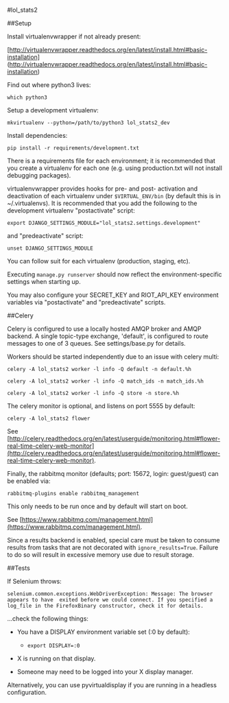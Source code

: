 #lol_stats2

##Setup

Install virtualenvwrapper if not already present:

[http://virtualenvwrapper.readthedocs.org/en/latest/install.html#basic-installation]
(http://virtualenvwrapper.readthedocs.org/en/latest/install.html#basic-installation)

Find out where python3 lives:

`which python3`

Setup a development virtualenv:

`mkvirtualenv --python=/path/to/python3 lol_stats2_dev`

Install dependencies:

`pip install -r requirements/development.txt`

There is a requirements file for each environment; it is recommended that you create a
virtualenv for each one (e.g. using production.txt will not install debugging packages).

virtualenvwrapper provides hooks for pre- and post- activation and deactivation of
each virtualenv under `$VIRTUAL_ENV/bin` (by default this is in ~/.virtualenvs).
It is recommended that you add the following to the development virtualenv
"postactivate" script:

`export DJANGO_SETTINGS_MODULE="lol_stats2.settings.development"`

and "predeactivate" script:

`unset DJANGO_SETTINGS_MODULE`

You can follow suit for each virtualenv (production, staging, etc).

Executing `manage.py runserver` should now reflect the environment-specific settings
when starting up.

You may also configure your SECRET_KEY and RIOT_API_KEY environment variables via 
"postactivate" and "predeactivate" scripts.

##Celery

Celery is configured to use a locally hosted AMQP broker and AMQP backend.
A single topic-type exchange, 'default', is configured to route messages to one of
3 queues. See settings/base.py for details.

Workers should be started independently due to an issue with celery multi:

`celery -A lol_stats2 worker -l info -Q default -n default.%h`

`celery -A lol_stats2 worker -l info -Q match_ids -n match_ids.%h`

`celery -A lol_stats2 worker -l info -Q store -n store.%h`

The celery monitor is optional, and listens on port 5555 by default:

`celery -A lol_stats2 flower`

See [http://celery.readthedocs.org/en/latest/userguide/monitoring.html#flower-real-time-celery-web-monitor](http://celery.readthedocs.org/en/latest/userguide/monitoring.html#flower-real-time-celery-web-monitor).

Finally, the rabbitmq monitor (defaults; port: 15672, login: guest/guest) can be
enabled via:

`rabbitmq-plugins enable rabbitmq_management`

This only needs to be run once and by default will start on boot.
  
See [https://www.rabbitmq.com/management.html](https://www.rabbitmq.com/management.html).

Since a results backend is enabled, special care must be taken to consume results
from tasks that are not decorated with `ignore_results=True`. Failure to do so will
 result in excessive memory use due to result storage.

##Tests

If Selenium throws:

`selenium.common.exceptions.WebDriverException: Message: The browser appears to have 
exited before we could connect. If you specified a log_file in the FirefoxBinary
constructor, check it for details.`

...check the following things:

- You have a DISPLAY environment variable set (:0 by default):

    - `export DISPLAY=:0`

- X is running on that display.

- Someone may need to be logged into your X display manager.

Alternatively, you can use pyvirtualdisplay if you are running in a headless
configuration.